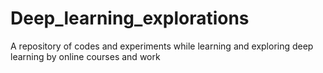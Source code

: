 # Deep_learning_explorations
A repository of codes and experiments while learning and exploring deep learning by online courses and work
